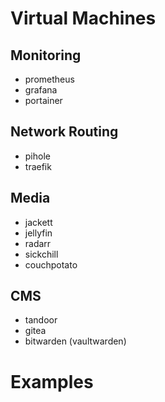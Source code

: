 # Virtual Machines

## Monitoring
- prometheus
- grafana
- portainer

## Network Routing
- pihole
- traefik

## Media
- jackett
- jellyfin
- radarr
- sickchill
- couchpotato

## CMS
- tandoor
- gitea
- bitwarden (vaultwarden)

# Examples
[](73gzskcr4kk81.png)
